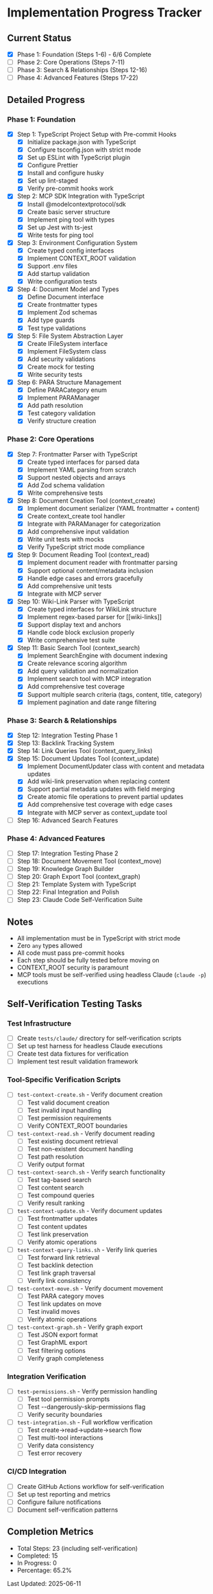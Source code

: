 # Implementation Progress Tracker

## Current Status

- [x] Phase 1: Foundation (Steps 1-6) - 6/6 Complete
- [ ] Phase 2: Core Operations (Steps 7-11)
- [ ] Phase 3: Search & Relationships (Steps 12-16)
- [ ] Phase 4: Advanced Features (Steps 17-22)

## Detailed Progress

### Phase 1: Foundation

- [x] Step 1: TypeScript Project Setup with Pre-commit Hooks
  - [x] Initialize package.json with TypeScript
  - [x] Configure tsconfig.json with strict mode
  - [x] Set up ESLint with TypeScript plugin
  - [x] Configure Prettier
  - [x] Install and configure husky
  - [x] Set up lint-staged
  - [x] Verify pre-commit hooks work
- [x] Step 2: MCP SDK Integration with TypeScript
  - [x] Install @modelcontextprotocol/sdk
  - [x] Create basic server structure
  - [x] Implement ping tool with types
  - [x] Set up Jest with ts-jest
  - [x] Write tests for ping tool
- [x] Step 3: Environment Configuration System
  - [x] Create typed config interfaces
  - [x] Implement CONTEXT_ROOT validation
  - [x] Support .env files
  - [x] Add startup validation
  - [x] Write configuration tests
- [x] Step 4: Document Model and Types
  - [x] Define Document interface
  - [x] Create frontmatter types
  - [x] Implement Zod schemas
  - [x] Add type guards
  - [x] Test type validations
- [x] Step 5: File System Abstraction Layer
  - [x] Create IFileSystem interface
  - [x] Implement FileSystem class
  - [x] Add security validations
  - [x] Create mock for testing
  - [x] Write security tests
- [x] Step 6: PARA Structure Management
  - [x] Define PARACategory enum
  - [x] Implement PARAManager
  - [x] Add path resolution
  - [x] Test category validation
  - [x] Verify structure creation

### Phase 2: Core Operations

- [x] Step 7: Frontmatter Parser with TypeScript
  - [x] Create typed interfaces for parsed data
  - [x] Implement YAML parsing from scratch
  - [x] Support nested objects and arrays
  - [x] Add Zod schema validation
  - [x] Write comprehensive tests
- [x] Step 8: Document Creation Tool (context_create)
  - [x] Implement document serializer (YAML frontmatter + content)
  - [x] Create context_create tool handler
  - [x] Integrate with PARAManager for categorization
  - [x] Add comprehensive input validation
  - [x] Write unit tests with mocks
  - [x] Verify TypeScript strict mode compliance
- [x] Step 9: Document Reading Tool (context_read)
  - [x] Implement document reader with frontmatter parsing
  - [x] Support optional content/metadata inclusion
  - [x] Handle edge cases and errors gracefully
  - [x] Add comprehensive unit tests
  - [x] Integrate with MCP server
- [x] Step 10: Wiki-Link Parser with TypeScript
  - [x] Create typed interfaces for WikiLink structure
  - [x] Implement regex-based parser for [[wiki-links]]
  - [x] Support display text and anchors
  - [x] Handle code block exclusion properly
  - [x] Write comprehensive test suite
- [x] Step 11: Basic Search Tool (context_search)
  - [x] Implement SearchEngine with document indexing
  - [x] Create relevance scoring algorithm
  - [x] Add query validation and normalization
  - [x] Implement search tool with MCP integration
  - [x] Add comprehensive test coverage
  - [x] Support multiple search criteria (tags, content, title, category)
  - [x] Implement pagination and date range filtering

### Phase 3: Search & Relationships

- [x] Step 12: Integration Testing Phase 1
- [x] Step 13: Backlink Tracking System
- [x] Step 14: Link Queries Tool (context_query_links)
- [x] Step 15: Document Updates Tool (context_update)
  - [x] Implement DocumentUpdater class with content and metadata updates
  - [x] Add wiki-link preservation when replacing content
  - [x] Support partial metadata updates with field merging
  - [x] Create atomic file operations to prevent partial updates
  - [x] Add comprehensive test coverage with edge cases
  - [x] Integrate with MCP server as context_update tool
- [ ] Step 16: Advanced Search Features

### Phase 4: Advanced Features

- [ ] Step 17: Integration Testing Phase 2
- [ ] Step 18: Document Movement Tool (context_move)
- [ ] Step 19: Knowledge Graph Builder
- [ ] Step 20: Graph Export Tool (context_graph)
- [ ] Step 21: Template System with TypeScript
- [ ] Step 22: Final Integration and Polish
- [ ] Step 23: Claude Code Self-Verification Suite

## Notes

- All implementation must be in TypeScript with strict mode
- Zero `any` types allowed
- All code must pass pre-commit hooks
- Each step should be fully tested before moving on
- CONTEXT_ROOT security is paramount
- MCP tools must be self-verified using headless Claude (`claude -p`) executions

## Self-Verification Testing Tasks

### Test Infrastructure

- [ ] Create `tests/claude/` directory for self-verification scripts
- [ ] Set up test harness for headless Claude executions
- [ ] Create test data fixtures for verification
- [ ] Implement test result validation framework

### Tool-Specific Verification Scripts

- [ ] `test-context-create.sh` - Verify document creation
  - [ ] Test valid document creation
  - [ ] Test invalid input handling
  - [ ] Test permission requirements
  - [ ] Verify CONTEXT_ROOT boundaries
- [ ] `test-context-read.sh` - Verify document reading
  - [ ] Test existing document retrieval
  - [ ] Test non-existent document handling
  - [ ] Test path resolution
  - [ ] Verify output format
- [ ] `test-context-search.sh` - Verify search functionality
  - [ ] Test tag-based search
  - [ ] Test content search
  - [ ] Test compound queries
  - [ ] Verify result ranking
- [ ] `test-context-update.sh` - Verify document updates
  - [ ] Test frontmatter updates
  - [ ] Test content updates
  - [ ] Test link preservation
  - [ ] Verify atomic operations
- [ ] `test-context-query-links.sh` - Verify link queries
  - [ ] Test forward link retrieval
  - [ ] Test backlink detection
  - [ ] Test link graph traversal
  - [ ] Verify link consistency
- [ ] `test-context-move.sh` - Verify document movement
  - [ ] Test PARA category moves
  - [ ] Test link updates on move
  - [ ] Test invalid moves
  - [ ] Verify atomic operations
- [ ] `test-context-graph.sh` - Verify graph export
  - [ ] Test JSON export format
  - [ ] Test GraphML export
  - [ ] Test filtering options
  - [ ] Verify graph completeness

### Integration Verification

- [ ] `test-permissions.sh` - Verify permission handling
  - [ ] Test tool permission prompts
  - [ ] Test --dangerously-skip-permissions flag
  - [ ] Verify security boundaries
- [ ] `test-integration.sh` - Full workflow verification
  - [ ] Test create->read->update->search flow
  - [ ] Test multi-tool interactions
  - [ ] Verify data consistency
  - [ ] Test error recovery

### CI/CD Integration

- [ ] Create GitHub Actions workflow for self-verification
- [ ] Set up test reporting and metrics
- [ ] Configure failure notifications
- [ ] Document self-verification patterns

## Completion Metrics

- Total Steps: 23 (including self-verification)
- Completed: 15
- In Progress: 0
- Percentage: 65.2%

Last Updated: 2025-06-11
